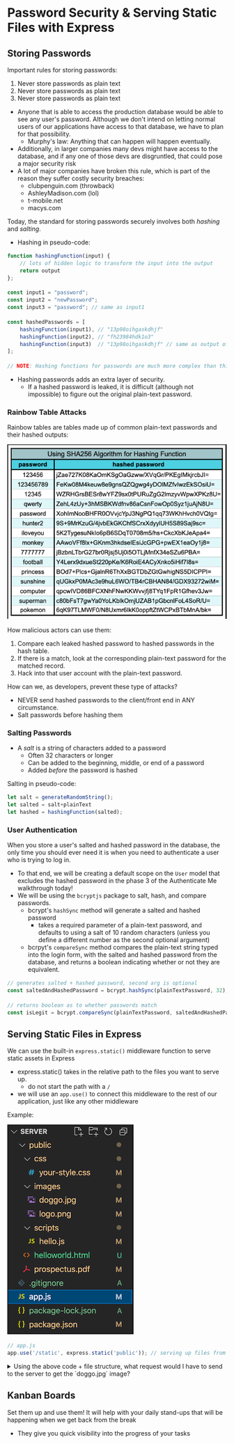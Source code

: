 # Password Security & Serving Static Files with Express

## Storing Passwords

Important rules for storing passwords:

1. Never store passwords as plain text
2. Never store passwords as plain text
3. Never store passwords as plain text

- Anyone that is able to access the production database would be able to see any user's password. Although we don't intend on letting normal users of our applications have access to that database, we have to plan for that possibility.
  - Murphy's law: Anything that can happen will happen eventually.
- Additionally, in larger companies many devs might have access to the database, and if any one of those devs are disgruntled, that could pose a major security risk
- A lot of major companies have broken this rule, which is part of the reason they suffer costly security breaches:
  - clubpenguin.com (throwback)
  - AshleyMadison.com (lol)
  - t-mobile.net
  - macys.com

Today, the standard for storing passwords securely involves both *hashing* and *salting*.

- Hashing in pseudo-code:

```js
function hashingFunction(input) {
    // lots of hidden logic to transform the input into the output
    return output
};

const input1 = "password";
const input2 = "newPassword";
const input3 = "password"; // same as input1

const hashedPasswords = [
    hashingFunction(input1), // "13p98oihgaskdhjf"
    hashingFunction(input2), // "fh23984hdk1o3"
    hashingFunction(input3)  // "13p98oihgaskdhjf" // same as output of input1
];

// NOTE: Hashing functions for passwords are much more complex than this example!
```

- Hashing passwords adds an extra layer of security.
  - If a hashed password is leaked, it is difficult (although not impossible) to figure out the original plain-text password.

### Rainbow Table Attacks

Rainbow tables are tables made up of common plain-text passwords and their hashed outputs:

![Rainbow Table Example](image.png)

How malicious actors can use them:

1. Compare each leaked hashed password to hashed passwords in the hash table.
2. If there is a match, look at the corresponding plain-text password for the matched record.
3. Hack into that user account with the plain-text password.

How can we, as developers, prevent these type of attacks?

- NEVER send hashed passwords to the client/front end in ANY circumstance.
- Salt passwords before hashing them

### Salting Passwords

- A *salt* is a string of characters added to a password
  - Often 32 characters or longer
  - Can be added to the beginning, middle, or end of a password
  - Added *before* the password is hashed

Salting in pseudo-code:

```js
let salt = generateRandomString();
let salted = salt+plainText
let hashed = hashingFunction(salted);
```

### User Authentication

When you store a user's salted and hashed password in the database, the only time you should ever need it is when you need to authenticate a user who is trying to log in.

- To that end, we will be creating a default scope on the `User` model that excludes the hashed password in the phase 3 of the Authenticate Me walkthrough today!
- We will be using the `bcryptjs` package to salt, hash, and compare passwords.
  - bcrypt's `hashSync` method will generate a salted and hashed password
    - takes a required parameter of a plain-text password, and defaults to using a salt of 10 random characters (unless you define a different number as the second optional argument)
  - bcrpyt's `compareSync` method compares the plain-text string typed into the login form, with the salted and hashed password from the database, and returns a boolean indicating whether or not they are equivalent.

```js
// generates salted + hashed password, second arg is optional
const saltedAndHashedPassword = bcrypt.hashSync(plainTextPassword, 32);

// returns boolean as to whether passwords match
const isLegit = bcrypt.compareSync(plainTextPassword, saltedAndHashedPassword);
```

## Serving Static Files in Express

We can use the built-in `express.static()` middleware function to serve static assets in Express

- express.static() takes in the relative path to the files you want to serve up.
  - do not start the path with a `/`
- we will use an `app.use()` to connect this middleware to the rest of our application, just like any other middleware

Example:

![Sample file structure](image-1.png)

```js
// app.js
app.use('/static', express.static('public')); // serving up files from the 'public' folder when we get requests that start with '/static'
```

<details><summary>Using the above code + file structure, what request would I have to send to the server to get the `doggo.jpg` image?</summary>
GET /static/images/doggo.jpg

- urlPrefix is /static
- relative file path in the public folder is /images/doggo.jpg
</details>

## Kanban Boards

Set them up and use them! It will help with your daily stand-ups that will be happening when we get back from the break

- They give you quick visibility into the progress of your tasks

